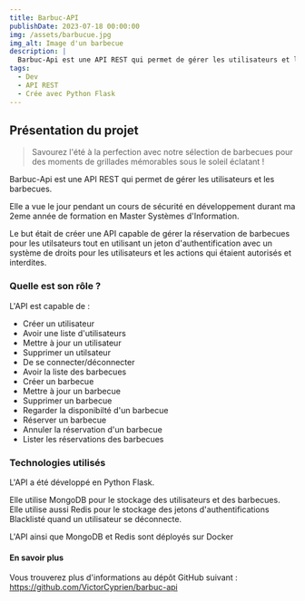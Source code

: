 ```yaml
---
title: Barbuc-API
publishDate: 2023-07-18 00:00:00
img: /assets/barbucue.jpg
img_alt: Image d'un barbecue
description: |
  Barbuc-Api est une API REST qui permet de gérer les utilisateurs et les barbecues.
tags:
  - Dev
  - API REST
  - Crée avec Python Flask
---
```


## Présentation du projet

> Savourez l'été à la perfection avec notre sélection de barbecues pour des moments de grillades mémorables sous le soleil éclatant !

Barbuc-Api est une API REST qui permet de gérer les utilisateurs et les barbecues.

Elle a vue le jour pendant un cours de sécurité en développement durant ma 2eme année de formation en Master Systèmes d'Information.

Le but était de créer une API capable de gérer la réservation de barbecues pour les utilsateurs tout en utilisant un jeton d'authentification avec un système de droits pour les utilisateurs et les actions qui étaient autorisés et interdites.

### Quelle est son rôle ?

L'API est capable de :

- Créer un utilisateur
- Avoir une liste d'utilisateurs
- Mettre à jour un utilisateur
- Supprimer un utilsateur
- De se connecter/déconnecter
- Avoir la liste des barbecues
- Créer un barbecue
- Mettre à jour un barbecue
- Supprimer un barbecue
- Regarder la disponibilté d'un barbecue
- Réserver un barbecue
- Annuler la réservation d'un barbecue
- Lister les réservations des barbecues

### Technologies utilisés

L'API a été développé en Python Flask.

Elle utilise MongoDB pour le stockage des utilisateurs et des barbecues.
Elle utilise aussi Redis pour le stockage des jetons d'authentifications Blacklisté quand un utilisateur se déconnecte.

L'API ainsi que MongoDB et Redis sont déployés sur Docker

#### En savoir plus

Vous trouverez plus d'informations au dépôt GitHub suivant :
https://github.com/VictorCyprien/barbuc-api
